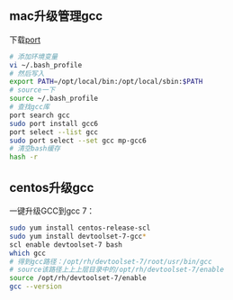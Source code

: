 ## mac升级管理gcc
下载[port](https://www.macports.org/install.php)
```bash
# 添加环境变量
vi ~/.bash_profile
# 然后写入
export PATH=/opt/local/bin:/opt/local/sbin:$PATH
# source一下
source ~/.bash_profile
# 查找gcc库
port search gcc
sudo port install gcc6
port select --list gcc
sudo port select --set gcc mp-gcc6
# 清空bash缓存
hash -r
```
## centos升级gcc
一键升级GCC到gcc 7：
```bash
sudo yum install centos-release-scl
sudo yum install devtoolset-7-gcc*
scl enable devtoolset-7 bash
which gcc
# 得到gcc路径：/opt/rh/devtoolset-7/root/usr/bin/gcc
# source该路径上上上层目录中的/opt/rh/devtoolset-7/enable
source /opt/rh/devtoolset-7/enable 
gcc --version
```